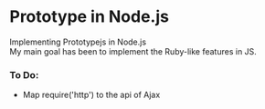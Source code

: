 # Prototype in Node.js
Implementing Prototypejs in Node.js  
My main goal has been to implement the Ruby-like features in JS.

### To Do:
 - Map require('http') to the api of Ajax